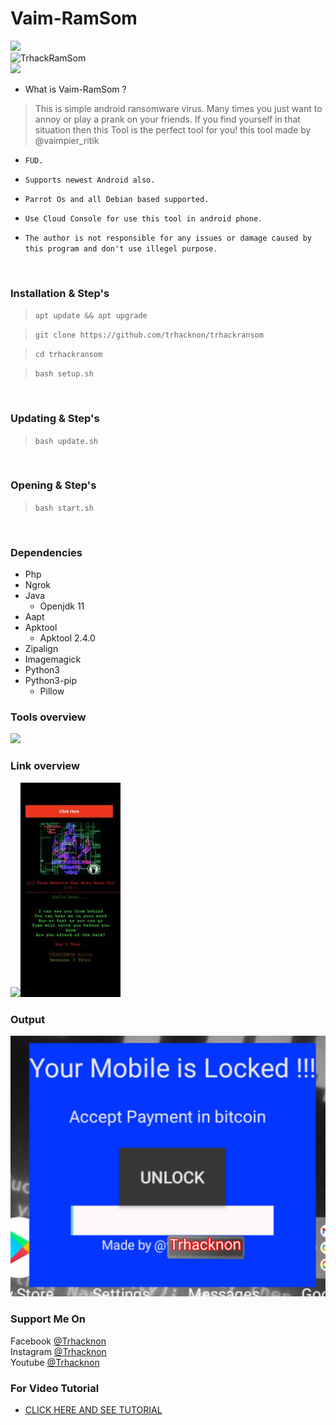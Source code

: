 # Vaim-RamSom
<img src="https://b.top4top.io/p_210130c5s0.gif"><br>
<img title="TrhackRamSom" src="https://img.shields.io/badge/version-1.0-red"><br>
<img src="src/Vaim-RamSom.png"><br>


- What is Vaim-RamSom ?
> This is simple android ransomware virus.
> Many times you just want to annoy or play a prank on your friends.
> If you find yourself in that situation then this Tool is the perfect tool for you!
> this tool made by @vaimpier_ritik

* `FUD.`

* `Supports newest Android also.`

* `Parrot Os and all Debian based supported.`

* `Use Cloud Console for use this tool in android phone.`

* `The author is not responsible for any issues or damage caused by this program and don't use illegel purpose.  `

<br>

### Installation & Step's
 
> `apt update && apt upgrade`
 
> `git clone https://github.com/trhacknon/trhackransom`
 
> `cd trhackransom`  
 
> `bash setup.sh`

<br>

### Updating & Step's
 
> `bash update.sh`

<br>

### Opening & Step's
 
> `bash start.sh`

<br>

### Dependencies

- Php
- Ngrok
- Java
  - Openjdk 11
- Aapt
- Apktool
  - Apktool 2.4.0
- Zipalign
- Imagemagick
- Python3
- Python3-pip
  - Pillow

### Tools overview
<img src="src/main.png"></img>

### Link overview
<img src="src/link.png"></img><img src="src/link2.jpg"></img>

### Output 
<img src="src/app.png"></img>

### Support Me On
Facebook [@Trhacknon](https://www.facebook.com/)<br>
Instagram [@Trhacknon](https://instagram.com/)<br>
Youtube [@Trhacknon](https://www.youtube.com/channel/)


### For Video Tutorial
- <a href="https://www.youtube.com/watch?v=Hk1PZ2Jj4yA"> CLICK HERE AND SEE TUTORIAL </a>
